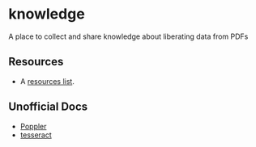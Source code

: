 knowledge
=========

A place to collect and share knowledge about liberating data from PDFs

## Resources

- A [resources list](Resources.md).


## Unofficial Docs

- [Poppler](unofficial-docs/Poppler.md)
- [tesseract](unofficial-docs/tesseract/index.md)
